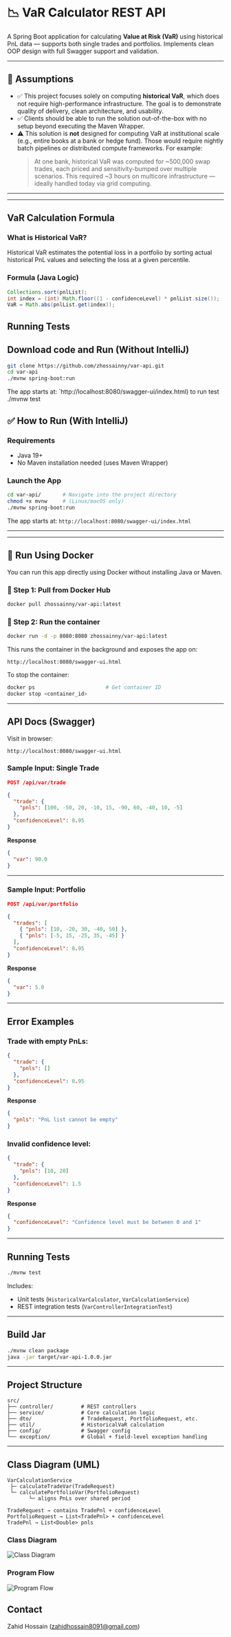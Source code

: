 # 📉 VaR Calculator REST API

A Spring Boot application for calculating **Value at Risk (VaR)** using historical PnL data — supports both single trades and portfolios. Implements clean OOP design with full Swagger support and validation.

---
## 🧪 Assumptions

- ✅ This project focuses solely on computing **historical VaR**, which does not require high-performance infrastructure. The goal is to demonstrate quality of delivery, clean architecture, and usability.
- ✅ Clients should be able to run the solution out-of-the-box with no setup beyond executing the Maven Wrapper.
- ⚠️ This solution is **not** designed for computing VaR at institutional scale (e.g., entire books at a bank or hedge fund). Those would require nightly batch pipelines or distributed compute frameworks. For example:
  > At one bank, historical VaR was computed for ~500,000 swap trades, each priced and sensitivity-bumped over multiple scenarios. This required ~3 hours on multicore infrastructure — ideally handled today via grid computing.

---
---

## VaR Calculation Formula

### What is Historical VaR?

Historical VaR estimates the potential loss in a portfolio by sorting actual historical PnL values and selecting the loss at a given percentile.

### Formula (Java Logic)
```java
Collections.sort(pnlList);
int index = (int) Math.floor((1 - confidenceLevel) * pnlList.size());
VaR = Math.abs(pnlList.get(index));
```



##  Running Tests
## Download code and Run (Without IntelliJ)
```bash
git clone https://github.com/zhossainny/var-api.git
cd var-api
./mvnw spring-boot:run
```
The app starts at: `http://localhost:8080/swagger-ui/index.html)
to run test ./mvnw test


## ✅ How to Run (With IntelliJ)

### Requirements
- Java 19+
- No Maven installation needed (uses Maven Wrapper)

### Launch the App
```bash
cd var-api/       # Navigate into the project directory
chmod +x mvnw     # (Linux/macOS only)
./mvnw spring-boot:run
```

The app starts at: `http://localhost:8080/swagger-ui/index.html`

---
---

## 🐳 Run Using Docker

You can run this app directly using Docker without installing Java or Maven.

### 🔹 Step 1: Pull from Docker Hub
```bash
docker pull zhossainny/var-api:latest
```

### 🔹 Step 2: Run the container
```bash
docker run -d -p 8080:8080 zhossainny/var-api:latest
```

This runs the container in the background and exposes the app on:
```
http://localhost:8080/swagger-ui.html
```

To stop the container:
```bash
docker ps                       # Get container ID
docker stop <container_id>
```

---
## API Docs (Swagger)

Visit in browser:
```
http://localhost:8080/swagger-ui.html
```

### Sample Input: Single Trade
```json
POST /api/var/trade

{
  "trade": {
    "pnls": [100, -50, 20, -10, 15, -90, 60, -40, 10, -5]
  },
  "confidenceLevel": 0.95
}
```

**Response**
```json
{
  "var": 90.0
}
```

---

### Sample Input: Portfolio
```json
POST /api/var/portfolio

{
  "trades": [
    { "pnls": [10, -20, 30, -40, 50] },
    { "pnls": [-5, 15, -25, 35, -45] }
  ],
  "confidenceLevel": 0.95
}
```

**Response**
```json
{
  "var": 5.0
}
```

---

## Error Examples

### Trade with empty PnLs:
```json
{
  "trade": {
    "pnls": []
  },
  "confidenceLevel": 0.95
}
```

**Response**
```json
{
  "pnls": "PnL list cannot be empty"
}
```

### Invalid confidence level:
```json
{
  "trade": {
    "pnls": [10, 20]
  },
  "confidenceLevel": 1.5
}
```

**Response**
```json
{
  "confidenceLevel": "Confidence level must be between 0 and 1"
}
```

---

## Running Tests
```bash
./mvnw test
```

Includes:
- Unit tests (`HistoricalVarCalculator`, `VarCalculationService`)
- REST integration tests (`VarControllerIntegrationTest`)

---

## Build Jar
```bash
./mvnw clean package
java -jar target/var-api-1.0.0.jar
```

---

## Project Structure

```
src/
├── controller/         # REST controllers
├── service/            # Core calculation logic
├── dto/                # TradeRequest, PortfolioRequest, etc.
├── util/               # HistoricalVaR calculation
├── config/             # Swagger config
└── exception/          # Global + field-level exception handling
```

---

## Class Diagram (UML)

```
VarCalculationService
 ├─ calculateTradeVar(TradeRequest)
 └─ calculatePortfolioVar(PortfolioRequest)
       └─ aligns PnLs over shared period

TradeRequest → contains TradePnl + confidenceLevel
PortfolioRequest → List<TradePnl> + confidenceLevel
TradePnl → List<Double> pnls
```

### Class Diagram
![Class Diagram](assets/classDiagrm.svg)

### Program Flow
![Program Flow](assets/programFlow.svg)

## Contact
Zahid Hossain (zahidhossain8091@gmail.com)
